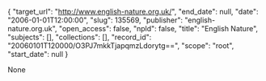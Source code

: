 {
  "target_url": "http://www.english-nature.org.uk/", 
  "end_date": null, 
  "date": "2006-01-01T12:00:00", 
  "slug": 135569, 
  "publisher": "english-nature.org.uk", 
  "open_access": false, 
  "npld": false, 
  "title": "English Nature", 
  "subjects": [], 
  "collections": [], 
  "record_id": "20060101T120000/O3PJ7mkkTjapqmzLdorytg==", 
  "scope": "root", 
  "start_date": null
}

None